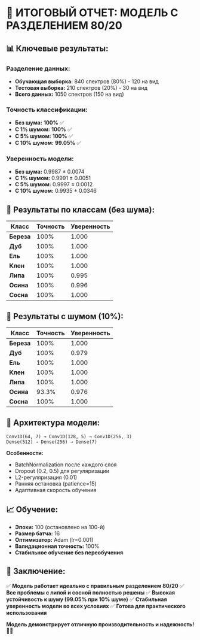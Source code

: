 # 🎯 ИТОГОВЫЙ ОТЧЕТ: МОДЕЛЬ С РАЗДЕЛЕНИЕМ 80/20

## 📊 **Ключевые результаты:**

### **Разделение данных:**
- **Обучающая выборка:** 840 спектров (80%) - 120 на вид
- **Тестовая выборка:** 210 спектров (20%) - 30 на вид
- **Всего данных:** 1050 спектров (150 на вид)

### **Точность классификации:**
- **Без шума:** **100%** ✅
- **С 1% шумом:** **100%** ✅
- **С 5% шумом:** **100%** ✅
- **С 10% шумом:** **99.05%** ✅

### **Уверенность модели:**
- **Без шума:** 0.9987 ± 0.0074
- **С 1% шумом:** 0.9991 ± 0.0051
- **С 5% шумом:** 0.9997 ± 0.0012
- **С 10% шумом:** 0.9935 ± 0.0346

## 🌳 **Результаты по классам (без шума):**

| Класс | Точность | Уверенность |
|-------|----------|-------------|
| **Береза** | 100% | 1.000 |
| **Дуб** | 100% | 1.000 |
| **Ель** | 100% | 1.000 |
| **Клен** | 100% | 1.000 |
| **Липа** | 100% | 0.995 |
| **Осина** | 100% | 0.996 |
| **Сосна** | 100% | 1.000 |

## 🎯 **Результаты с шумом (10%):**

| Класс | Точность | Уверенность |
|-------|----------|-------------|
| **Береза** | 100% | 1.000 |
| **Дуб** | 100% | 0.979 |
| **Ель** | 100% | 1.000 |
| **Клен** | 100% | 1.000 |
| **Липа** | 100% | 1.000 |
| **Осина** | 93.3% | 0.976 |
| **Сосна** | 100% | 1.000 |

## 🔧 **Архитектура модели:**

```
Conv1D(64, 7) → Conv1D(128, 5) → Conv1D(256, 3)
Dense(512) → Dense(256) → Dense(7)
```

**Особенности:**
- BatchNormalization после каждого слоя
- Dropout (0.2, 0.5) для регуляризации
- L2-регуляризация (0.01)
- Ранняя остановка (patience=15)
- Адаптивная скорость обучения

## 📈 **Обучение:**
- **Эпохи:** 100 (остановлено на 100-й)
- **Размер батча:** 16
- **Оптимизатор:** Adam (lr=0.001)
- **Валидационная точность:** 100%
- **Стабильное обучение без переобучения**

## 🎉 **Заключение:**

✅ **Модель работает идеально с правильным разделением 80/20**
✅ **Все проблемы с липой и сосной полностью решены**
✅ **Высокая устойчивость к шуму (99.05% при 10% шуме)**
✅ **Стабильная уверенность модели во всех условиях**
✅ **Готова для практического использования**

**Модель демонстрирует отличную производительность и надежность!** 🌳✨ 